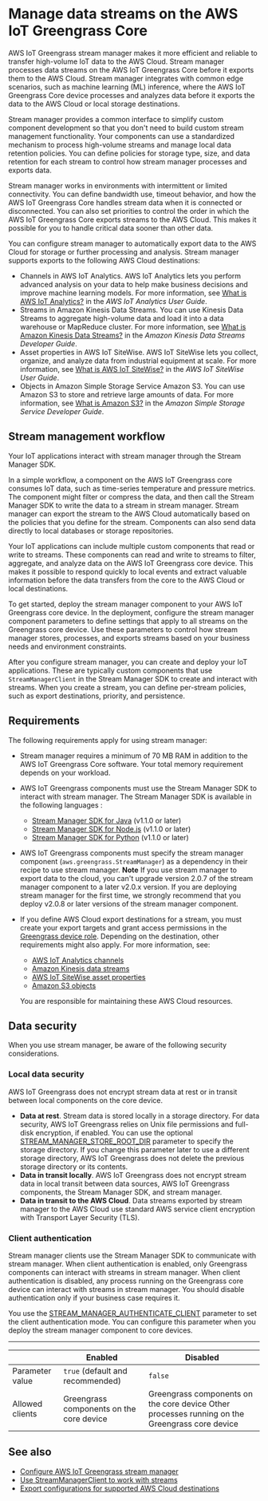 # Manage data streams on the AWS IoT Greengrass Core<a name="manage-data-streams"></a>

AWS IoT Greengrass stream manager makes it more efficient and reliable to transfer high\-volume IoT data to the AWS Cloud\. Stream manager processes data streams on the AWS IoT Greengrass Core before it exports them to the AWS Cloud\. Stream manager integrates with common edge scenarios, such as machine learning \(ML\) inference, where the AWS IoT Greengrass Core device processes and analyzes data before it exports the data to the AWS Cloud or local storage destinations\.

Stream manager provides a common interface to simplify custom component development so that you don't need to build custom stream management functionality\. Your components can use a standardized mechanism to process high\-volume streams and manage local data retention policies\. You can define policies for storage type, size, and data retention for each stream to control how stream manager processes and exports data\.

Stream manager works in environments with intermittent or limited connectivity\. You can define bandwidth use, timeout behavior, and how the AWS IoT Greengrass Core handles stream data when it is connected or disconnected\. You can also set priorities to control the order in which the AWS IoT Greengrass Core exports streams to the AWS Cloud\. This makes it possible for you to handle critical data sooner than other data\.

You can configure stream manager to automatically export data to the AWS Cloud for storage or further processing and analysis\. Stream manager supports exports to the following AWS Cloud destinations:
+ Channels in AWS IoT Analytics\. AWS IoT Analytics lets you perform advanced analysis on your data to help make business decisions and improve machine learning models\. For more information, see [What is AWS IoT Analytics?](https://docs.aws.amazon.com/iotanalytics/latest/userguide/welcome.html) in the *AWS IoT Analytics User Guide*\.
+ Streams in Amazon Kinesis Data Streams\. You can use Kinesis Data Streams to aggregate high\-volume data and load it into a data warehouse or MapReduce cluster\. For more information, see [What is Amazon Kinesis Data Streams?](https://docs.aws.amazon.com/streams/latest/dev/what-is-this-service.html) in the *Amazon Kinesis Data Streams Developer Guide*\.
+ Asset properties in AWS IoT SiteWise\. AWS IoT SiteWise lets you collect, organize, and analyze data from industrial equipment at scale\. For more information, see [What is AWS IoT SiteWise?](https://docs.aws.amazon.com/iot-sitewise/latest/userguide/what-is-sitewise.html) in the *AWS IoT SiteWise User Guide*\.
+ Objects in Amazon Simple Storage Service Amazon S3\. You can use Amazon S3 to store and retrieve large amounts of data\. For more information, see [What is Amazon S3?](https://docs.aws.amazon.com/AmazonS3/latest/dev/Welcome.html) in the *Amazon Simple Storage Service Developer Guide*\.

## Stream management workflow<a name="stream-manager-workflow"></a>

Your IoT applications interact with stream manager through the Stream Manager SDK\.

In a simple workflow, a component on the AWS IoT Greengrass core consumes IoT data, such as time\-series temperature and pressure metrics\. The component might filter or compress the data, and then call the Stream Manager SDK to write the data to a stream in stream manager\. Stream manager can export the stream to the AWS Cloud automatically based on the policies that you define for the stream\. Components can also send data directly to local databases or storage repositories\.

Your IoT applications can include multiple custom components that read or write to streams\. These components can read and write to streams to filter, aggregate, and analyze data on the AWS IoT Greengrass core device\. This makes it possible to respond quickly to local events and extract valuable information before the data transfers from the core to the AWS Cloud or local destinations\.

To get started, deploy the stream manager component to your AWS IoT Greengrass core device\. In the deployment, configure the stream manager component parameters to define settings that apply to all streams on the Greengrass core device\. Use these parameters to control how stream manager stores, processes, and exports streams based on your business needs and environment constraints\. 

After you configure stream manager, you can create and deploy your IoT applications\. These are typically custom components that use `StreamManagerClient` in the Stream Manager SDK to create and interact with streams\. When you create a stream, you can define per\-stream policies, such as export destinations, priority, and persistence\. 

## Requirements<a name="stream-manager-requirements"></a>

The following requirements apply for using stream manager:
+ Stream manager requires a minimum of 70 MB RAM in addition to the AWS IoT Greengrass Core software\. Your total memory requirement depends on your workload\.
+ AWS IoT Greengrass components must use the Stream Manager SDK to interact with stream manager\. The Stream Manager SDK is available in the following languages :<a name="stream-manager-sdk-download-list"></a>
  + [Stream Manager SDK for Java](https://github.com/aws-greengrass/aws-greengrass-stream-manager-sdk-java/) \(v1\.1\.0 or later\)
  + [Stream Manager SDK for Node\.js](https://github.com/aws-greengrass/aws-greengrass-stream-manager-sdk-js/) \(v1\.1\.0 or later\)
  + [Stream Manager SDK for Python](https://github.com/aws-greengrass/aws-greengrass-stream-manager-sdk-python/) \(v1\.1\.0 or later\)
+ AWS IoT Greengrass components must specify the stream manager component \(`aws.greengrass.StreamManager`\) as a dependency in their recipe to use stream manager\.
**Note**  <a name="stream-manager-upgrade-note"></a>
If you use stream manager to export data to the cloud, you can't upgrade version 2\.0\.7 of the stream manager component to a later v2\.0\.x version\. If you are deploying stream manager for the first time, we strongly recommend that you deploy v2\.0\.8 or later versions of the stream manager component\.
+ If you define AWS Cloud export destinations for a stream, you must create your export targets and grant access permissions in the [Greengrass device role](device-service-role.md)\. Depending on the destination, other requirements might also apply\. For more information, see:<a name="export-destinations-links"></a>
  + [AWS IoT Analytics channels](stream-export-configurations.md#export-to-iot-analytics)
  + [Amazon Kinesis data streams](stream-export-configurations.md#export-to-kinesis)
  + [AWS IoT SiteWise asset properties](stream-export-configurations.md#export-to-iot-sitewise)
  + [Amazon S3 objects](stream-export-configurations.md#export-to-s3)

  You are responsible for maintaining these AWS Cloud resources\.

## Data security<a name="stream-manager-security"></a>

When you use stream manager, be aware of the following security considerations\.

### Local data security<a name="stream-manager-security-stream-data"></a>

AWS IoT Greengrass does not encrypt stream data at rest or in transit between local components on the core device\.
+ **Data at rest**\. Stream data is stored locally in a storage directory\. For data security, AWS IoT Greengrass relies on Unix file permissions and full\-disk encryption, if enabled\. You can use the optional [STREAM\_MANAGER\_STORE\_ROOT\_DIR](configure-stream-manager.md#STREAM_MANAGER_STORE_ROOT_DIR) parameter to specify the storage directory\. If you change this parameter later to use a different storage directory, AWS IoT Greengrass does not delete the previous storage directory or its contents\.
+ **Data in transit locally**\. AWS IoT Greengrass does not encrypt stream data in local transit between data sources, AWS IoT Greengrass components, the Stream Manager SDK, and stream manager\.
+ **Data in transit to the AWS Cloud**\. Data streams exported by stream manager to the AWS Cloud use standard AWS service client encryption with Transport Layer Security \(TLS\)\.

### Client authentication<a name="stream-manager-security-client-authentication"></a>

Stream manager clients use the Stream Manager SDK to communicate with stream manager\. When client authentication is enabled, only Greengrass components can interact with streams in stream manager\. When client authentication is disabled, any process running on the Greengrass core device  can interact with streams in stream manager\. You should disable authentication only if your business case requires it\.

You use the [STREAM\_MANAGER\_AUTHENTICATE\_CLIENT](configure-stream-manager.md#STREAM_MANAGER_AUTHENTICATE_CLIENT) parameter to set the client authentication mode\. You can configure this parameter when you deploy the stream manager component to core devices\.


****  

|   | Enabled | Disabled | 
| --- | --- | --- | 
| Parameter value | `true` \(default and recommended\) | `false` | 
| Allowed clients | Greengrass components on the core device | Greengrass components on the core device Other processes running on the Greengrass core device | 

## See also<a name="stream-manager-see-also"></a>
+ [Configure AWS IoT Greengrass stream manager](configure-stream-manager.md)
+ [Use StreamManagerClient to work with streams](work-with-streams.md)
+ [Export configurations for supported AWS Cloud destinations](stream-export-configurations.md)